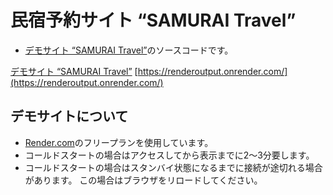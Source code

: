 # 民宿予約サイト “SAMURAI Travel”

* [デモサイト “SAMURAI Travel”](https://renderoutput.onrender.com/)のソースコードです。

[デモサイト “SAMURAI Travel”](https://renderoutput.onrender.com/)
[https://renderoutput.onrender.com/](https://renderoutput.onrender.com/)



## デモサイトについて
* [Render.com](https://render.com/)のフリープランを使用しています。
* コールドスタートの場合はアクセスしてから表示までに2～3分要します。
* コールドスタートの場合はスタンバイ状態になるまでに接続が途切れる場合があります。
この場合はブラウザをリロードしてください。




